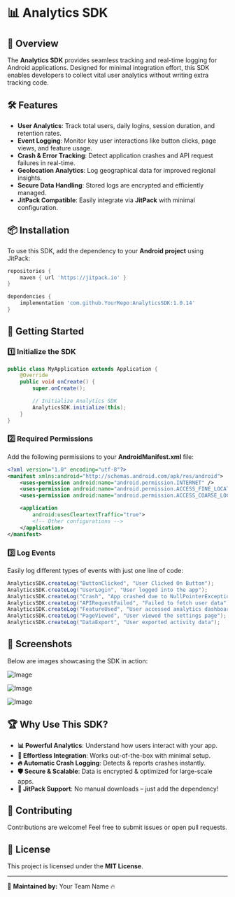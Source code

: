 # 📊 Analytics SDK

## 🚀 Overview
The **Analytics SDK** provides seamless tracking and real-time logging for Android applications. Designed for minimal integration effort, this SDK enables developers to collect vital user analytics without writing extra tracking code.

## 🛠️ Features
- **User Analytics**: Track total users, daily logins, session duration, and retention rates.  
- **Event Logging**: Monitor key user interactions like button clicks, page views, and feature usage.  
- **Crash & Error Tracking**: Detect application crashes and API request failures in real-time.  
- **Geolocation Analytics**: Log geographical data for improved regional insights.  
- **Secure Data Handling**: Stored logs are encrypted and efficiently managed.  
- **JitPack Compatible**: Easily integrate via **JitPack** with minimal configuration.  

## 📦 Installation
To use this SDK, add the dependency to your **Android project** using JitPack:
```gradle
repositories {
    maven { url 'https://jitpack.io' }
}

dependencies {
    implementation 'com.github.YourRepo:AnalyticsSDK:1.0.14'
}
```

## 🚀 Getting Started
### **1️⃣ Initialize the SDK**
```java
public class MyApplication extends Application {
    @Override
    public void onCreate() {
        super.onCreate();

        // Initialize Analytics SDK
        AnalyticsSDK.initialize(this);
    }
}
```

### **2️⃣ Required Permissions**
Add the following permissions to your **AndroidManifest.xml** file:
```xml
<?xml version="1.0" encoding="utf-8"?>
<manifest xmlns:android="http://schemas.android.com/apk/res/android">
    <uses-permission android:name="android.permission.INTERNET" />
    <uses-permission android:name="android.permission.ACCESS_FINE_LOCATION" />
    <uses-permission android:name="android.permission.ACCESS_COARSE_LOCATION" />

    <application
        android:usesCleartextTraffic="true">
        <!-- Other configurations -->
    </application>
</manifest>
```

### **3️⃣ Log Events**
Easily log different types of events with just one line of code:
```java
AnalyticsSDK.createLog("ButtonClicked", "User Clicked On Button");
AnalyticsSDK.createLog("UserLogin", "User logged into the app");
AnalyticsSDK.createLog("Crash", "App crashed due to NullPointerException");
AnalyticsSDK.createLog("APIRequestFailed", "Failed to fetch user data");
AnalyticsSDK.createLog("FeatureUsed", "User accessed analytics dashboard");
AnalyticsSDK.createLog("PageViewed", "User viewed the settings page");
AnalyticsSDK.createLog("DataExport", "User exported activity data");
```

## 📸 Screenshots
Below are images showcasing the SDK in action:

![Image](https://github.com/user-attachments/assets/50942f71-9708-42e7-b961-c4e8583181e8)

![Image](https://github.com/user-attachments/assets/481fdcad-caf8-412a-8090-3d500d91ec4b)

![Image](https://github.com/user-attachments/assets/adc9001a-3710-4a69-87e9-23e2b003e578)

## 🏆 Why Use This SDK?
- **📊 Powerful Analytics**: Understand how users interact with your app.
- **🚀 Effortless Integration**: Works out-of-the-box with minimal setup.
- **🔥 Automatic Crash Logging**: Detects & reports crashes instantly.
- **🛡 Secure & Scalable**: Data is encrypted & optimized for large-scale apps.
- **🎯 JitPack Support**: No manual downloads – just add the dependency!

## 🤝 Contributing
Contributions are welcome! Feel free to submit issues or open pull requests.

## 📜 License
This project is licensed under the **MIT License**.

---
📌 **Maintained by:** Your Team Name 🔥

